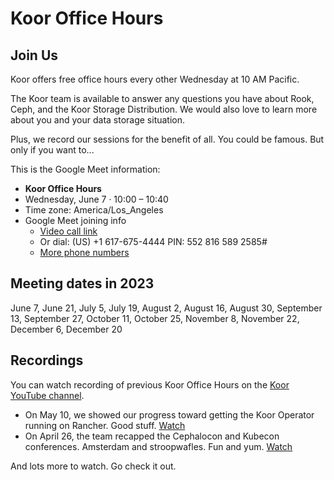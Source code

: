 # Koor Office Hours

## Join Us

Koor offers free office hours every other Wednesday at 10 AM Pacific.

The Koor team is available to answer any questions you have about Rook, Ceph, and the Koor Storage Distribution. We would also love to learn more about you and your data storage situation.

Plus, we record our sessions for the benefit of all. You could be famous. But only if you want to...

This is the Google Meet information:

- **Koor Office Hours**
- Wednesday, June 7 · 10:00 – 10:40
- Time zone: America/Los_Angeles
- Google Meet joining info
    - [Video call link](https://meet.google.com/ido-bbdm-pqc)
    - Or dial: (US) +1 617-675-4444 PIN: 552 816 589 2585#
    - [More phone numbers](https://tel.meet/ido-bbdm-pqc?pin=5528165892585)

## Meeting dates in 2023

June 7, June 21, July 5, July 19, August 2, August 16, August 30, September 13, September 27, October 11, October 25, November 8, November 22, December 6, December 20

## Recordings

You can watch recording of previous Koor Office Hours on the [Koor YouTube channel](https://www.youtube.com/@koor-tech).

* On May 10, we showed our progress toward getting the Koor Operator running on Rancher. Good stuff. [Watch](https://www.youtube.com/watch?v=yXvcZm2Qo9g)
* On April 26, the team recapped the Cephalocon and Kubecon conferences. Amsterdam and stroopwafles. Fun and yum. [Watch](https://www.youtube.com/watch?v=dDF8IgaVJpg)

And lots more to watch. Go check it out.
